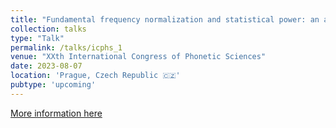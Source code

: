 ```yaml
---
title: "Fundamental frequency normalization and statistical power: an assessment of 15 normalizing techniques"
collection: talks
type: "Talk"
permalink: /talks/icphs_1
venue: "XXth International Congress of Phonetic Sciences"
date: 2023-08-07
location: 'Prague, Czech Republic 🇨🇿'
pubtype: 'upcoming'
---
```


[More information here](https://www.icphs2023.org)

